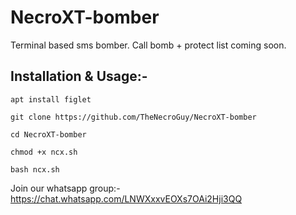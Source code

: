 # NecroXT-bomber

Terminal based sms bomber. Call bomb + protect list coming soon.

## Installation & Usage:-

`apt install figlet`

`git clone https://github.com/TheNecroGuy/NecroXT-bomber`

`cd NecroXT-bomber`

`chmod +x ncx.sh`

`bash ncx.sh`

Join our whatsapp group:- https://chat.whatsapp.com/LNWXxxvEOXs7OAi2Hji3QQ
